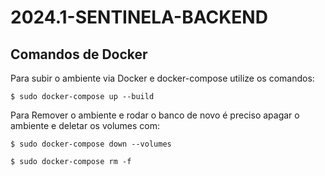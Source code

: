 # 2024.1-SENTINELA-BACKEND

## Comandos de Docker

Para subir o ambiente via Docker e docker-compose utilize os comandos:

```
$ sudo docker-compose up --build
```

Para Remover o ambiente e rodar o banco de novo é preciso apagar o ambiente e deletar os volumes com:

```
$ sudo docker-compose down --volumes
```

```
$ sudo docker-compose rm -f
```


